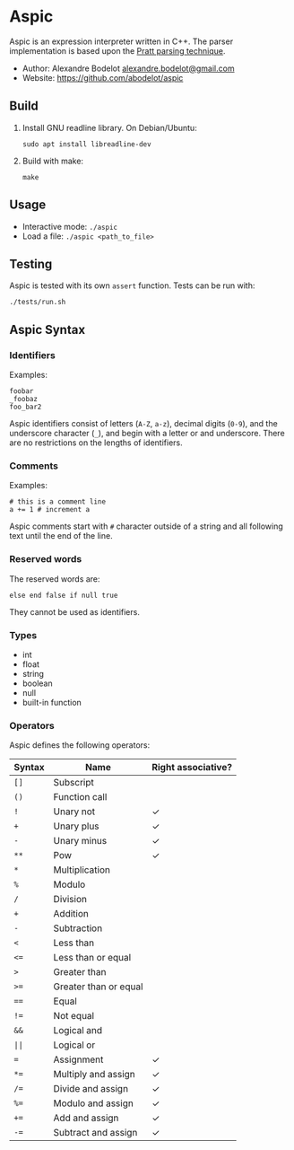 Aspic
=====

Aspic is an expression interpreter written in C++.
The parser implementation is based upon the [Pratt parsing technique](https://en.wikipedia.org/wiki/Pratt_parser).

* Author: Alexandre Bodelot <alexandre.bodelot@gmail.com>
* Website: https://github.com/abodelot/aspic

## Build

1. Install GNU readline library. On Debian/Ubuntu:

    ```
    sudo apt install libreadline-dev
    ```

2. Build with make:

    ```
    make
    ```

## Usage

- Interactive mode: `./aspic`
- Load a file: `./aspic <path_to_file>`

## Testing

Aspic is tested with its own `assert` function. Tests can be run with:

```
./tests/run.sh
```

## Aspic Syntax

### Identifiers

Examples:

    foobar
    _foobaz
    foo_bar2

Aspic identifiers consist of letters (`A-Z`, `a-z`), decimal digits (`0-9`), and the underscore character (`_`), and begin with a letter or and underscore. There are no restrictions on the lengths of identifiers.

### Comments

Examples:

    # this is a comment line
    a += 1 # increment a

Aspic comments start with `#` character outside of a string and all following text until the end of the line.

### Reserved words

The reserved words are:

    else end false if null true

They cannot be used as identifiers.

### Types

* int
* float
* string
* boolean
* null
* built-in function

### Operators

Aspic defines the following operators:

| Syntax | Name | Right associative? |
|--------|------|--------------------|
| `[]`   | Subscript | |
| `()`   | Function call | |
| `!`    | Unary not | ✓ |
| `+`    | Unary plus | ✓ |
| `-`    | Unary minus | ✓ |
| `**`   | Pow | ✓ |
| `*`    | Multiplication | |
| `%`    | Modulo | |
| `/`    | Division | |
| `+`    | Addition | |
| `-`    | Subtraction | |
| `<`    | Less than | |
| `<=`   | Less than or equal | |
| `>`    | Greater than | |
| `>=`   | Greater than or equal | |
| `==`   | Equal | |
| `!=`   | Not equal | |
| `&&`   | Logical and | |
| `\|\|` | Logical or | |
| `=`    | Assignment | ✓ |
| `*=`   | Multiply and assign | ✓ |
| `/=`   | Divide and assign | ✓ |
| `%=`   | Modulo and assign | ✓ |
| `+=`   | Add and assign | ✓ |
| `-=`   | Subtract and assign | ✓ |
